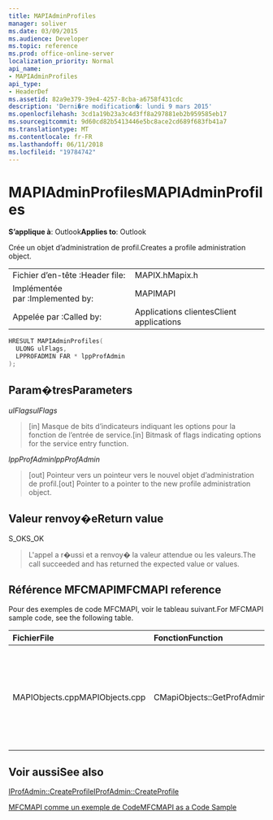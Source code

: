 ```yaml
---
title: MAPIAdminProfiles
manager: soliver
ms.date: 03/09/2015
ms.audience: Developer
ms.topic: reference
ms.prod: office-online-server
localization_priority: Normal
api_name:
- MAPIAdminProfiles
api_type:
- HeaderDef
ms.assetid: 82a9e379-39e4-4257-8cba-a6758f431cdc
description: 'Derni�re modification�: lundi 9 mars 2015'
ms.openlocfilehash: 3cd1a19b23a3c4d3ff8a297881eb2b959585eb17
ms.sourcegitcommit: 9d60cd82b5413446e5bc8ace2cd689f683fb41a7
ms.translationtype: MT
ms.contentlocale: fr-FR
ms.lasthandoff: 06/11/2018
ms.locfileid: "19784742"
---
```

# <a name="mapiadminprofiles"></a><span data-ttu-id="555b3-103">MAPIAdminProfiles</span><span class="sxs-lookup"><span data-stu-id="555b3-103">MAPIAdminProfiles</span></span>

  
  
<span data-ttu-id="555b3-104">**S’applique à**: Outlook</span><span class="sxs-lookup"><span data-stu-id="555b3-104">**Applies to**: Outlook</span></span> 
  
<span data-ttu-id="555b3-105">Crée un objet d’administration de profil.</span><span class="sxs-lookup"><span data-stu-id="555b3-105">Creates a profile administration object.</span></span> 
  
|||
|:-----|:-----|
|<span data-ttu-id="555b3-106">Fichier d’en-tête :</span><span class="sxs-lookup"><span data-stu-id="555b3-106">Header file:</span></span>  <br/> |<span data-ttu-id="555b3-107">MAPIX.h</span><span class="sxs-lookup"><span data-stu-id="555b3-107">Mapix.h</span></span>  <br/> |
|<span data-ttu-id="555b3-108">Implémentée par :</span><span class="sxs-lookup"><span data-stu-id="555b3-108">Implemented by:</span></span>  <br/> |<span data-ttu-id="555b3-109">MAPI</span><span class="sxs-lookup"><span data-stu-id="555b3-109">MAPI</span></span>  <br/> |
|<span data-ttu-id="555b3-110">Appelée par :</span><span class="sxs-lookup"><span data-stu-id="555b3-110">Called by:</span></span>  <br/> |<span data-ttu-id="555b3-111">Applications clientes</span><span class="sxs-lookup"><span data-stu-id="555b3-111">Client applications</span></span>  <br/> |
   
```cpp
HRESULT MAPIAdminProfiles(
  ULONG ulFlags,
  LPPROFADMIN FAR * lppProfAdmin
);
```

## <a name="parameters"></a><span data-ttu-id="555b3-112">Param�tres</span><span class="sxs-lookup"><span data-stu-id="555b3-112">Parameters</span></span>

 <span data-ttu-id="555b3-113">_ulFlags_</span><span class="sxs-lookup"><span data-stu-id="555b3-113">_ulFlags_</span></span>
  
> <span data-ttu-id="555b3-114">[in] Masque de bits d’indicateurs indiquant les options pour la fonction de l’entrée de service.</span><span class="sxs-lookup"><span data-stu-id="555b3-114">[in] Bitmask of flags indicating options for the service entry function.</span></span> 
    
 <span data-ttu-id="555b3-115">_lppProfAdmin_</span><span class="sxs-lookup"><span data-stu-id="555b3-115">_lppProfAdmin_</span></span>
  
> <span data-ttu-id="555b3-116">[out] Pointeur vers un pointeur vers le nouvel objet d’administration de profil.</span><span class="sxs-lookup"><span data-stu-id="555b3-116">[out] Pointer to a pointer to the new profile administration object.</span></span>
    
## <a name="return-value"></a><span data-ttu-id="555b3-117">Valeur renvoy�e</span><span class="sxs-lookup"><span data-stu-id="555b3-117">Return value</span></span>

<span data-ttu-id="555b3-118">S_OK</span><span class="sxs-lookup"><span data-stu-id="555b3-118">S_OK</span></span> 
  
> <span data-ttu-id="555b3-119">L'appel a r�ussi et a renvoy� la valeur attendue ou les valeurs.</span><span class="sxs-lookup"><span data-stu-id="555b3-119">The call succeeded and has returned the expected value or values.</span></span>
    
## <a name="mfcmapi-reference"></a><span data-ttu-id="555b3-120">Référence MFCMAPI</span><span class="sxs-lookup"><span data-stu-id="555b3-120">MFCMAPI reference</span></span>

<span data-ttu-id="555b3-121">Pour des exemples de code MFCMAPI, voir le tableau suivant.</span><span class="sxs-lookup"><span data-stu-id="555b3-121">For MFCMAPI sample code, see the following table.</span></span>
  
|<span data-ttu-id="555b3-122">**Fichier**</span><span class="sxs-lookup"><span data-stu-id="555b3-122">**File**</span></span>|<span data-ttu-id="555b3-123">**Fonction**</span><span class="sxs-lookup"><span data-stu-id="555b3-123">**Function**</span></span>|<span data-ttu-id="555b3-124">**Commentaire**</span><span class="sxs-lookup"><span data-stu-id="555b3-124">**Comment**</span></span>|
|:-----|:-----|:-----|
|<span data-ttu-id="555b3-125">MAPIObjects.cpp</span><span class="sxs-lookup"><span data-stu-id="555b3-125">MAPIObjects.cpp</span></span>  <br/> |<span data-ttu-id="555b3-126">CMapiObjects::GetProfAdmin</span><span class="sxs-lookup"><span data-stu-id="555b3-126">CMapiObjects::GetProfAdmin</span></span>  <br/> |<span data-ttu-id="555b3-127">MFCMAPI utilise la méthode **MAPIAdminProfiles** pour obtenir l’objet d’administration de profil.</span><span class="sxs-lookup"><span data-stu-id="555b3-127">MFCMAPI uses the **MAPIAdminProfiles** method to get the profile administration object.</span></span>  <br/> |
   
## <a name="see-also"></a><span data-ttu-id="555b3-128">Voir aussi</span><span class="sxs-lookup"><span data-stu-id="555b3-128">See also</span></span>



[<span data-ttu-id="555b3-129">IProfAdmin::CreateProfile</span><span class="sxs-lookup"><span data-stu-id="555b3-129">IProfAdmin::CreateProfile</span></span>](iprofadmin-createprofile.md)


[<span data-ttu-id="555b3-130">MFCMAPI comme un exemple de Code</span><span class="sxs-lookup"><span data-stu-id="555b3-130">MFCMAPI as a Code Sample</span></span>](mfcmapi-as-a-code-sample.md)

